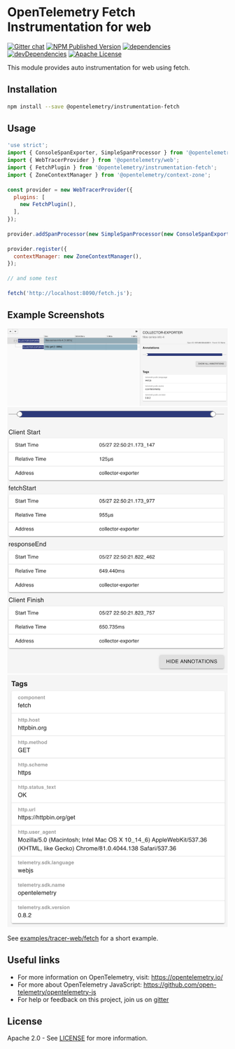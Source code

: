 # OpenTelemetry Fetch Instrumentation for web

[![Gitter chat][gitter-image]][gitter-url]
[![NPM Published Version][npm-img]][npm-url]
[![dependencies][dependencies-image]][dependencies-url]
[![devDependencies][devDependencies-image]][devDependencies-url]
[![Apache License][license-image]][license-image]

This module provides auto instrumentation for web using fetch.

## Installation

```bash
npm install --save @opentelemetry/instrumentation-fetch
```

## Usage

```js
'use strict';
import { ConsoleSpanExporter, SimpleSpanProcessor } from '@opentelemetry/tracing';
import { WebTracerProvider } from '@opentelemetry/web';
import { FetchPlugin } from '@opentelemetry/instrumentation-fetch';
import { ZoneContextManager } from '@opentelemetry/context-zone';

const provider = new WebTracerProvider({
  plugins: [
    new FetchPlugin(),
  ],
});

provider.addSpanProcessor(new SimpleSpanProcessor(new ConsoleSpanExporter()));

provider.register({
  contextManager: new ZoneContextManager(),
});

// and some test

fetch('http://localhost:8090/fetch.js');

```

## Example Screenshots

![Screenshot of the running example](images/trace1.png)
![Screenshot of the running example](images/trace2.png)
![Screenshot of the running example](images/trace3.png)

See [examples/tracer-web/fetch](https://github.com/open-telemetry/opentelemetry-js/tree/master/examples/tracer-web) for a short example.

## Useful links

- For more information on OpenTelemetry, visit: <https://opentelemetry.io/>
- For more about OpenTelemetry JavaScript: <https://github.com/open-telemetry/opentelemetry-js>
- For help or feedback on this project, join us on [gitter][gitter-url]

## License

Apache 2.0 - See [LICENSE][license-url] for more information.

[gitter-image]: https://badges.gitter.im/open-telemetry/opentelemetry-js.svg
[gitter-url]: https://gitter.im/open-telemetry/opentelemetry-node?utm_source=badge&utm_medium=badge&utm_campaign=pr-badge&utm_content=badge
[license-url]: https://github.com/open-telemetry/opentelemetry-js/blob/master/LICENSE
[license-image]: https://img.shields.io/badge/license-Apache_2.0-green.svg?style=flat
[dependencies-image]: https://david-dm.org/open-telemetry/opentelemetry-js/status.svg?path=packages/opentelemetry-instrumentation-fetch
[dependencies-url]: https://david-dm.org/open-telemetry/opentelemetry-js?path=packages%2Fopentelemetry-instrumentation-fetch
[devDependencies-image]: https://david-dm.org/open-telemetry/opentelemetry-js/dev-status.svg?path=packages/opentelemetry-instrumentation-fetch
[devDependencies-url]: https://david-dm.org/open-telemetry/opentelemetry-js?path=packages%2Fopentelemetry-instrumentation-fetch&type=dev
[npm-url]: https://www.npmjs.com/package/@opentelemetry/instrumentation-fetch
[npm-img]: https://badge.fury.io/js/%40opentelemetry%2Finstrumentation-fetch.svg
